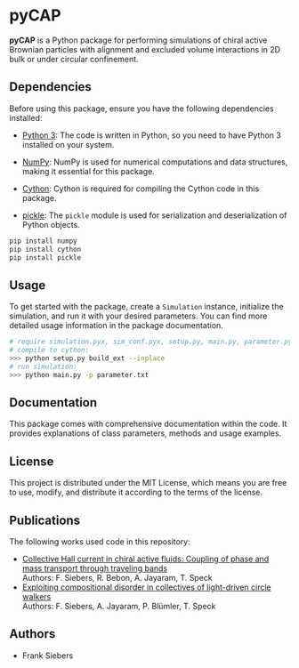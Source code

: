 # pyCAP

**pyCAP** is a Python package for performing simulations of chiral active Brownian particles with alignment and excluded volume interactions in 2D bulk or under circular confinement.

## Dependencies

Before using this package, ensure you have the following dependencies installed:

- [Python 3](https://www.python.org): The code is written in Python, so you need to have Python 3 installed on your system.

- [NumPy](https://numpy.org): NumPy is used for numerical computations and data structures, making it essential for this package.

- [Cython](https://cython.org): Cython is required for compiling the Cython code in this package.

- [pickle](https://docs.python.org/3/library/pickle.html): The `pickle` module is used for serialization and deserialization of Python objects.

```bash
pip install numpy
pip install cython
pip install pickle
```
## Usage

To get started with the package, create a `Simulation` instance, initialize the simulation, and run it with your desired parameters. You can find more detailed usage information in the package documentation.

```bash
# require simulation.pyx, sim_conf.pyx, setup.py, main.py, parameter.py, parameter.txt
# compile to cython:
>>> python setup.py build_ext --inplace
# run simulation:
>>> python main.py -p parameter.txt
```
## Documentation

This package comes with comprehensive documentation within the code. It provides explanations of class parameters, methods and usage examples.

## License

This project is distributed under the MIT License, which means you are free to use, modify, and distribute it according to the terms of the license.

## Publications

The following works used code in this repository:

- [Collective Hall current in chiral active fluids: Coupling of phase and mass transport through traveling bands](https://arxiv.org/abs/2307.11115)  
Authors: F. Siebers, R. Bebon, A. Jayaram, T. Speck
- [Exploiting compositional disorder in collectives of light-driven circle walkers](https://www.science.org/doi/full/10.1126/sciadv.adf5443)  
Authors: F. Siebers, A. Jayaram, P. Blümler, T. Speck

## Authors

- Frank Siebers
